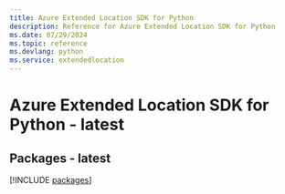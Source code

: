 ```yaml
---
title: Azure Extended Location SDK for Python
description: Reference for Azure Extended Location SDK for Python
ms.date: 07/29/2024
ms.topic: reference
ms.devlang: python
ms.service: extendedlocation
---
```

# Azure Extended Location SDK for Python - latest
## Packages - latest
[!INCLUDE [packages](extended-location-index.md)]